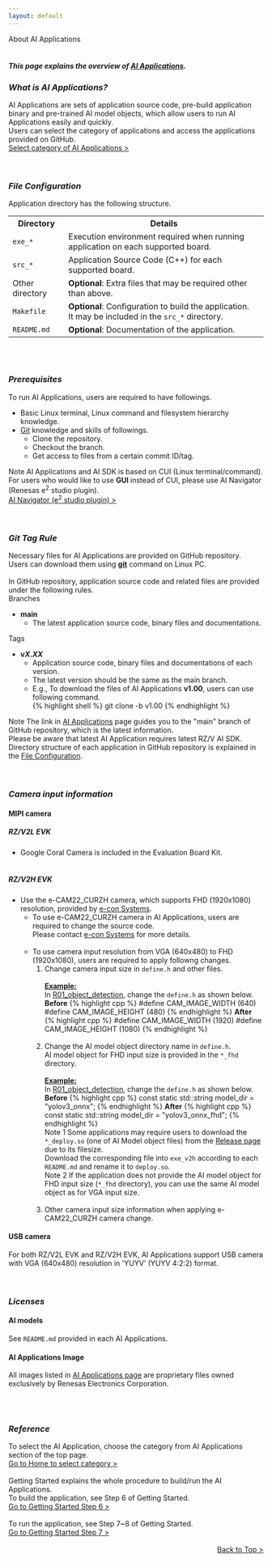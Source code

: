 ```yaml
---
layout: default
---
```


<div class="container" style="max-width:100%;">
    <div class="row">
        <div id="page-top" class="top col-12">
            About AI Applications
        </div>
    </div>
</div>
<br>
<div class="container">
    <div class="row">
        <div class="col-12">
            <h5 align="left">
                This page explains the overview of <a href="{{ site.url }}{{ site.baseurl }}{% link index.md %}#ai-applications">
                AI Applications</a>.
            </h5>
        </div>
    </div>
</div>
<div class="container">
    <div class="row">
        <div class="col-12">
            <h3 align="left"><i>What is AI Applications?</i></h3>
            AI Applications are sets of application source code, pre-build application binary and pre-trained AI model objects, which allow users to run AI Applications easily and quickly.<br>
            Users can select the category of applications and access the applications provided on GitHub.<br>
            <a class="btn btn-secondary square-button ms-3 mt-3" href="{{ site.url }}{{ site.baseurl }}{% link index.md %}#ai-applications" role="button">
            Select category of AI Applications >
            </a>
        </div>
    </div>
    <br>
    <br>
    <div class="row">
        <div class="col-12">
            <h3 align="left" tag="fileconf"><i>File Configuration</i></h3>
            Application directory has the following structure.
            <br>
            <table>
            <tr>
                <th>Directory</th>
                <th>Details</th>
            </tr>
            <tr>
                <td><code>exe_*</code></td>
                <td>Execution environment required when running application on each supported board.</td>
            </tr>
            <tr>
                <td><code>src_*</code></td>
                <td>Application Source Code (C++) for each supported board.</td>
            </tr>
            <tr>
                <td>Other directory</td>
                <td><b>Optional</b>: Extra files that may be required other than above.</td>
            </tr>
            <tr>
                <td><code>Makefile</code></td>
                <td><b>Optional</b>: Configuration to build the application.<br>It may be included in the <code>src_*</code> directory.</td>
            </tr>
            <tr>
                <td><code>README.md</code></td>
                <td><b>Optional</b>: Documentation of the application.</td>
            </tr>
            </table>
        </div>
    </div>
    <br>
    <br>
    <div class="row">
        <div class="col-12">
            <h3 align="left" tag="prerequisite"><i>Prerequisites</i></h3>
            To run AI Applications, users are required to have followings.<br>
            <ul class="mt-2">
                <li>Basic Linux terminal, Linux command and filesystem hierarchy knowledge.<br>
                </li>
                <li><a href="https://git-scm.com/">Git</a> knowledge and skills of followings.
                    <ul>
                        <li>Clone the repository.</li>
                        <li>Checkout the branch.</li>
                        <li>Get access to files from a certain commit ID/tag.</li>
                    </ul>
                </li>
            </ul>
            <div class="note">
            <span class="note-title" tag="ainav">Note</span>
            AI Applications and AI SDK is based on CUI (Linux terminal/command).<br>
            For users who would like to use <b>GUI</b> instead of CUI, please use AI Navigator (Renesas e<sup>2</sup> studio plugin).<br>
            <a class="btn btn-secondary square-button ms-3 mt-1" href="https://www.renesas.com/software-tool/e-studio" role="button">
AI Navigator (e<sup>2</sup> studio plugin) >
            </a>
            </div>
        </div>
    </div>
    <br>
    <br>
    <div class="row">
        <div class="col-12">
            <h3 align="left" tag="tag-rule"><i>Git Tag Rule</i></h3>
            Necessary files for AI Applications are provided on GitHub repository.<br>
            Users can download them using <b><a href="https://git-scm.com/">git</a></b> command on Linux PC.<br>
            <br>
            In GitHub repository, application source code and related files are provided under the following rules.
            <br>
            <div class="ms-3 mt-1">
                Branches
                <ul>
                    <li><b>main</b>
                        <ul>
                            <li>
                            The latest application source code, binary files and documentations.</li>
                        </ul>
                    </li>
                </ul>
                Tags
                <ul>
                    <li><b>v<i>X</i>.<i>XX</i></b>
                        <ul>
                            <li>
                            Application source code, binary files and documentations of each version.</li>
                            <li>The latest version should be the same as the main branch.</li>
                            <li>
                            E.g., To download the files of AI Applications <b>v1.00</b>, users can use following command.<br>
{% highlight shell %}
git clone -b v1.00 <GitHub repository url>
{% endhighlight %}
                            </li>
                        </ul>
                    </li>
                </ul>
            </div>
            <div class="note">
                <span class="note-title">Note</span>
                The link in <a href="{{ site.url }}{{ site.baseurl }}{% link applications.md %}">AI Applications</a> page guides you to the "main" branch of GitHub repository, which is the latest information.<br>
                Please be aware that latest AI Application requires latest RZ/V AI SDK.<br>
            </div>
            Directory structure of each application in GitHub repository is explained in the <a href="fileconf">File Configuration</a>.
        </div>
    </div>
</div>
<br>
<br>
<div class="container">
    <div class="row">
        <div class="col-12" align="left">
            <h3 align="left" tag="camera"><i>Camera input information</i></h3>
            <h4 class="u_line" align="left" tag="mipi">MIPI camera</h4>
            <h5 class="mt-3 ms-3 mb-2">RZ/V2L EVK</h5>
            <ul>
                <li>
                    Google Coral Camera is included in the Evaluation Board Kit.
                    <br>
                    <br>
                </li>
            </ul>
            <h5 class="mt-3 ms-3 mb-2">RZ/V2H EVK</h5>
            <ul>
                <li>
                    Use the e-CAM22_CURZH camera, which supports FHD (1920x1080) resolution, provided by <a href="https://www.e-consystems.com/renesas/sony-starvis-imx462-ultra-low-light-camera-for-renesas-rz-v2h.asp">e-con Systems</a>.<br>
                    <ul>
                        <li>
                            To use e-CAM22_CURZH camera in AI Applications, users are required to change the source code.<br>
                            Please contact <a href="https://www.e-consystems.com/renesas/sony-starvis-imx462-ultra-low-light-camera-for-renesas-rz-v2h.asp">e-con Systems</a> for more details.
                            <br>
                            <br>
                        </li>
                        <li>
                            To use camera input resolution from VGA (640x480) to FHD (1920x1080), users are required to apply followng changes.
                            <ol>
                                <li>
                                    Change camera input size in <code>define.h</code> and other files.<br>
                                    <br>
                                    <div class="box1">
                                        <u><b>Example:</b></u><br>
                                        In <a href="https://github.com/renesas-rz/rzv_ai_sdk/tree/v{{ site.version }}/R01_object_detection">R01_object_detection</a>, change the <a herf="https://github.com/renesas-rz/rzv_ai_sdk/tree/v{{ site.version }}/R01_object_detection/src/define.h"><code>define.h</code></a> as shown below.<br>
                                        <b>Before</b>
{% highlight cpp %}
#define CAM_IMAGE_WIDTH             (640)
#define CAM_IMAGE_HEIGHT            (480)
{% endhighlight %}
                                        <b>After</b>
{% highlight cpp %}
#define CAM_IMAGE_WIDTH             (1920)
#define CAM_IMAGE_HEIGHT            (1080)
{% endhighlight %}
                                    </div>
                                    <br>
                                </li>
                                <li>
                                    Change the AI model object directory name in <code>define.h</code>.<br>
                                    AI model object for FHD input size is provided in the <code>*_fhd</code> directory.<br>
                                    <br>
                                    <div class="box1">
                                        <u><b>Example:</b></u><br>
                                        In <a href="https://github.com/renesas-rz/rzv_ai_sdk/tree/v{{ site.version }}/R01_object_detection">R01_object_detection</a>, change the <a herf="https://github.com/renesas-rz/rzv_ai_sdk/tree/v{{ site.version }}/R01_object_detection/src/define.h"><code>define.h</code></a> as shown below.<br>
                                        <b>Before</b>
{% highlight cpp %}
const static std::string model_dir = "yolov3_onnx";
{% endhighlight %}
                                        <b>After</b>
{% highlight cpp %}
const static std::string model_dir = "yolov3_onnx_fhd";
{% endhighlight %}
                                    </div>
                                    <div class="note">
                                        <span class="note-title">Note 1</span>
                                        Some applications may require users to download the <code>*_deploy.so</code> (one of AI Model object files) from the <a href="https://github.com/renesas-rz/rzv_ai_sdk/releases/">Release page</a> due to its filesize.<br>
                                        Download the corresponding file  into <code>exe_v2h</code> according to each <code>README.md</code> and rename it to <code>deploy.so</code>.
                                    </div>
                                    <div class="note">
                                        <span class="note-title">Note 2</span>
                                        If the application does not provide the AI model object for FHD input size (<code>*_fhd</code> directory), you can use the same AI model object as for VGA input size.
                                    </div>
                                    <br>
                                </li>
                                <li>
                                    Other camera input size information when applying e-CAM22_CURZH camera change.
                                </li>
                            </ol>
                        </li>
                    </ul>
                </li>
            </ul>
            <h4 class="u_line" align="left" tag="usb">USB camera</h4>
            For both RZ/V2L EVK and RZ/V2H EVK, AI Applications support USB camera with VGA (640x480) resolution in 'YUYV' (YUYV 4:2:2) format.<br>
        </div>
    </div>
</div>
<br>
<br>
<div class="container">
    <div class="row">
        <div class="col-12" align="left">
            <h3 align="left" tag="ending"><i>Licenses</i></h3>
            <h4 class="u_line" align="left" tag="usb">AI models</h4>
            <p class="ms-3">
                See <code>README.md</code> provided in each AI Applications.<br>
            </p>
            <h4 class="u_line" align="left" tag="usb">AI Applications Image</h4>
            <p class="ms-3">
                All images listed in <a href="{{ site.url }}{{ site.baseurl }}{% link applications.md %}">AI Applications page</a> are proprietary files owned exclusively by Renesas Electronics Corporation.<br>
            </p>
        </div>
    </div>
</div>
<br>
<br>
<div class="container">
    <div class="row">
        <div class="col-12" align="left">
            <h3 align="left" tag="ending"><i>Reference</i></h3>
            To select the AI Application, choose the category from AI Applications section of the top page.<br>
            <a class="btn btn-secondary square-button mt-1 ms-3" href="{{ site.url }}{{ site.baseurl }}{% link index.md %}#ai-applications" role="button">
Go to Home to select category >
            </a>
            <br>
            <br>
            Getting Started explains the whole procedure to build/run the AI Applications.<br>
            To build the application, see Step 6 of Getting Started.<br>
            <a class="btn btn-secondary square-button-gray mt-1 ms-3" href="{{ site.url }}{{ site.baseurl }}{% link getting_started.md %}#step6" role="button">
Go to Getting Started Step 6 >
            </a>
            <br>
            <br>
            To run the application, see Step 7~8 of Getting Started.<br>
            <a class="btn btn-secondary square-button-gray mt-1 ms-3" href="{{ site.url }}{{ site.baseurl }}{% link getting_started.md %}#step7" role="button">
Go to Getting Started Step 7 >
            </a>
        </div>
    </div>
</div>
<br>
<div class="container">
    <div class="row">
        <div class="col-12" align="right">
            <a class="btn btn-secondary square-button" href="{{ site.url }}{{ site.baseurl }}{% link applications.md %}#page-top" role="button">
Back to Top >
            </a>
        </div>
    </div>
</div>
<br>
<br>
    
